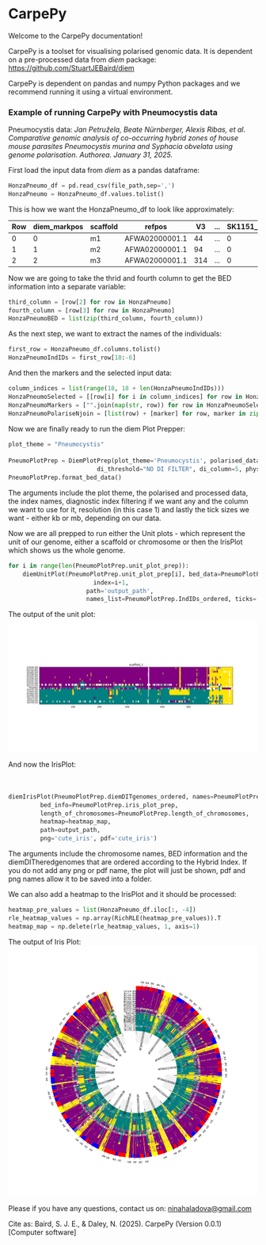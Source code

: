# CarpePy
Welcome to the CarpePy documentation!

CarpePy is a toolset for visualising polarised genomic data. It is
dependent on a pre-processed data from *diem* package: https://github.com/StuartJEBaird/diem

CarpePy is dependent on pandas and numpy Python packages and we recommend running it using a virtual environment.

### Example of running CarpePy with Pneumocystis data
Pneumocystis data: *Jan Petružela, Beate Nürnberger, Alexis Ribas, et al. Comparative genomic analysis of co-occurring hybrid zones of house mouse parasites Pneumocystis murina and Syphacia obvelata using genome polarisation. Authorea. January 31, 2025.*

First load the input data from *diem* as a pandas dataframe:
```python
HonzaPneumo_df = pd.read_csv(file_path,sep=',')
HonzaPneumo = HonzaPneumo_df.values.tolist()
```
This is how we want the HonzaPneumo_df to look like approximately:

| Row | diem_markpos | scaffold | refpos         | V3  | ... | SK1151_DM | SU4201_DM | ...  | i_sig | o_sig | admixture_category | genic | cds | msg |
|-----|--------------|----------|----------------|-----|-----|-----------|-----------|------|-------|-------|--------------------|-------|-----|-----|
| 0   | 0            | m1       | AFWA02000001.1 | 44  | ... | 0         | 2         | .... | 0     | 0     | barr               | 0     | 0   | 0   |
| 1   | 1            | m2       | AFWA02000001.1 | 94  | ... | 0         | _         | ...  | 0     | 0     | barr               | 0     | 0   | 0   |
| 2   | 2            | m3       | AFWA02000001.1 | 314 | ... | 0         | 2         | ...  | 0     | 0     | barr               | 0     | 0   | 0   |

Now we are going to take the thrid and fourth column to get the BED information into a separate variable:
```python
third_column = [row[2] for row in HonzaPneumo]
fourth_column = [row[3] for row in HonzaPneumo]
HonzaPneumoBED = list(zip(third_column, fourth_column))
```
As the next step, we want to extract the names of the individuals:
```python
first_row = HonzaPneumo_df.columns.tolist()
HonzaPneumoIndIDs = first_row[18:-6]
```
And then the markers and the selected input data:
```python
column_indices = list(range(18, 18 + len(HonzaPneumoIndIDs)))
HonzaPneumoSelected = [[row[i] for i in column_indices] for row in HonzaPneumo]
HonzaPneumoMarkers = ["".join(map(str, row)) for row in HonzaPneumoSelected]
HonzaPneumoPolariseNjoin = [list(row) + [marker] for row, marker in zip(HonzaPneumoBED, HonzaPneumoMarkers)]
```
Now we are finally ready to run the diem Plot Prepper:
```python
plot_theme = "Pneumocystis"

PneumoPlotPrep = DiemPlotPrep(plot_theme='Pneumocystis', polarised_data=HonzaPneumoPolariseNjoin, ind_ids=HonzaPneumoIndIDs,
                         di_threshold="NO DI FILTER", di_column=5, phys_res=1, ticks='kb')
PneumoPlotPrep.format_bed_data()
```
The arguments include the plot theme, the polarised and processed data, the index names, diagnostic index filtering
if we want any and the column we want to use for it, resolution (in this case 1) and lastly
the tick sizes we want - either kb or mb, depending on our data.

Now we are all prepped to run either the Unit plots - which represent the unit of our genome, either 
a scaffold or chromosome or then the IrisPlot which shows us the whole genome.
```python
for i in range(len(PneumoPlotPrep.unit_plot_prep)):
    diemUnitPlot(PneumoPlotPrep.unit_plot_prep[i], bed_data=PneumoPlotPrep.DIfilteredBED_formatted[i],
                        index=i+1,
                      path='output_path',
                      names_list=PneumoPlotPrep.IndIDs_ordered, ticks='kb')
```
The output of the unit plot:
![unit_plot.png](assets%2Funit_plot.png)

And now the IrisPlot:
```python


diemIrisPlot(PneumoPlotPrep.diemDITgenomes_ordered, names=PneumoPlotPrep.IndIDs_ordered,
         bed_info=PneumoPlotPrep.iris_plot_prep,
         length_of_chromosomes=PneumoPlotPrep.length_of_chromosomes,
         heatmap=heatmap_map,
         path=output_path,
         png='cute_iris', pdf='cute_iris')
```
The arguments include the chromosome names, BED information and the diemDITheredgenomes that are ordered according to the Hybrid Index.
If you do not add any png or pdf name, the plot will just be shown, pdf and png names allow it to be saved into a folder.

We can also add a heatmap to the IrisPlot and it should be processed:
```python
heatmap_pre_values = list(HonzaPneumo_df.iloc[:, -4])
rle_heatmap_values = np.array(RichRLE(heatmap_pre_values)).T
heatmap_map = np.delete(rle_heatmap_values, 1, axis=1)
```
The output of Iris Plot:
![iris_plot.png](assets%2Firis_plot.png)

Please if you have any questions, contact us on: ninahaladova@gmail.com

Cite as: Baird, S. J. E., & Daley, N. (2025). CarpePy (Version 0.0.1) [Computer software]

